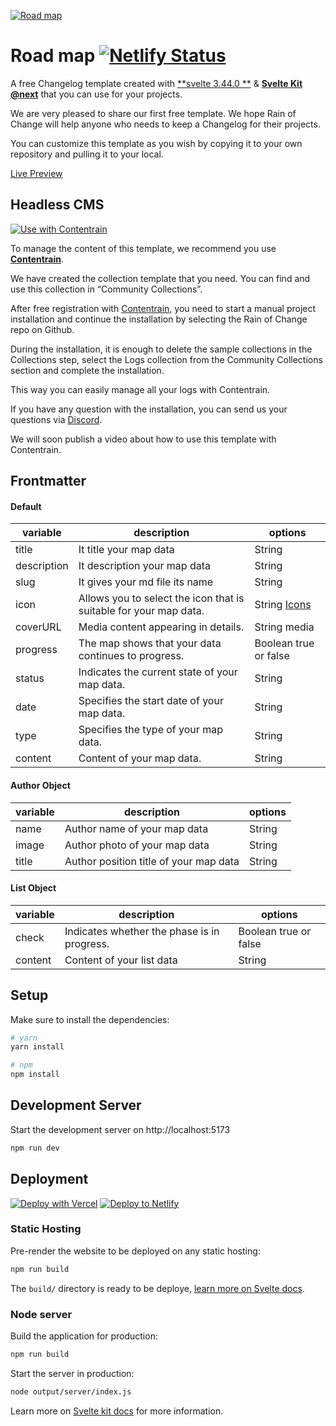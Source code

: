 [![Road map](https://imagedelivery.net/yx26LyQGM_miwnGU8RnEaw/161e2520-980c-4c92-c953-a7080a77a800/public)](https://change-log-red.vercel.app/)

# Road map  [![Netlify Status](https://api.netlify.com/api/v1/badges/86ca144b-95be-4813-ae57-5d1ef8f23856/deploy-status)](https://app.netlify.com/sites/contentrain-road-map/deploys)


A free Changelog template created with [**svelte 3.44.0 **](https://svelte.dev/) & [**Svelte Kit @next**](https://kit.svelte.dev/) that you can use for your projects.

We are very pleased to share our first free template. We hope Rain of Change will help anyone who needs to keep a Changelog for their projects.

You can customize this template as you wish by copying it to your own repository and pulling it to your local.

[Live Preview](https://contentrain-road-map.netlify.app/)

## Headless CMS
[![Use with Contentrain](https://imagedelivery.net/yx26LyQGM_miwnGU8RnEaw/721c176e-f4b1-4495-1d6c-87a4b9ffa100/public)](https://app.contentrain.io)


To manage the content of this template, we recommend you use [**Contentrain**](Contentrain).

We have created the collection template that you need. You can find and use this collection in “Community Collections”.

After free registration with [Contentrain](**Contentrain**), you need to start a manual project installation and continue the installation by selecting the Rain of Change repo on Github.

During the installation, it is enough to delete the sample collections in the Collections step, select the Logs collection from the Community Collections section and complete the installation.

This way you can easily manage all your logs with Contentrain.

If you have any question with the installation, you can send us your questions via [Discord](**Discord**).

We will soon publish a video about how to use this template with Contentrain.


## Frontmatter
#### Default
|variable|description|options|
|-|-|-|
|title|It title your map data |String|
|description|It description your map data |String|
|slug|It gives your md file its name |String|
|icon|Allows you to select the icon that is suitable for your map data. |String [Icons](https://remixicon.com/)|
|coverURL|Media content appearing in details. |String media|
|progress|The map shows that your data continues to progress.|Boolean true or false|
|status|Indicates the current state of your map data. |String|
|date|Specifies the start date of your map data. |String|
|type|Specifies the type of your map data. |String|
|content|Content of your map data. |String|

#### Author Object
|variable|description|options|
|-|-|-|
|name| Author name of your map data| String|
|image| Author photo of your map data| String|
|title| Author position title of your map data| String|

#### List Object
|variable|description|options|
|-|-|-|
|check| Indicates whether the phase is in progress.| Boolean true or false|
|content| Content of your list data| String|


## Setup

Make sure to install the dependencies:

```bash
# yarn
yarn install

# npm
npm install
```

## Development Server

Start the development server on http://localhost:5173

```bash
npm run dev
```

## Deployment

[![Deploy with Vercel](https://vercel.com/button)](https://vercel.com/new/clone?repository-url=https://github.com/Contentrain/road-map-template) [![Deploy to Netlify](https://www.netlify.com/img/deploy/button.svg)](https://app.netlify.com/start/deploy?repository=https://github.com/Contentrain/road-map-template)


### Static Hosting

Pre-render the website to be deployed on any static hosting:

```bash
npm run build
```

The `build/` directory is ready to be deploye, [learn more on Svelte docs](https://kit.svelte.dev/docs/adapters#supported-environments-static-sites).

### Node server

Build the application for production:

```bash
npm run build
```

Start the server in production:

```bash
node output/server/index.js
```

Learn more on [Svelte kit docs](https://kit.svelte.dev/docs/adapters) for more information.
